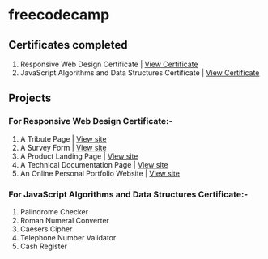 # freecodecamp
## Certificates completed
1. Responsive Web Design Certificate | [View Certificate](https://www.freecodecamp.org/certification/purnimakumar/responsive-web-design)
2. JavaScript Algorithms and Data Structures Certificate | [View Certificate](https://www.freecodecamp.org/certification/purnimakumar/javascript-algorithms-and-data-structures)

## Projects
### For Responsive Web Design Certificate:-
1. A Tribute Page | [View site](https://codepen.io/purnimakumar/full/yLXwKjb)
2. A Survey Form | [View site](https://codepen.io/purnimakumar/full/oNwVPpg)
3. A Product Landing Page | [View site](https://codepen.io/purnimakumar/full/VwzPzrr)
4. A Technical Documentation Page | [View site](https://codepen.io/purnimakumar/full/BadpxWO)
5. An Online Personal Portfolio Website | [View site](https://codepen.io/purnimakumar/full/JjyEmYM)
  
### For JavaScript Algorithms and Data Structures Certificate:-
1. Palindrome Checker
2. Roman Numeral Converter
3. Caesers Cipher
4. Telephone Number Validator
5. Cash Register
